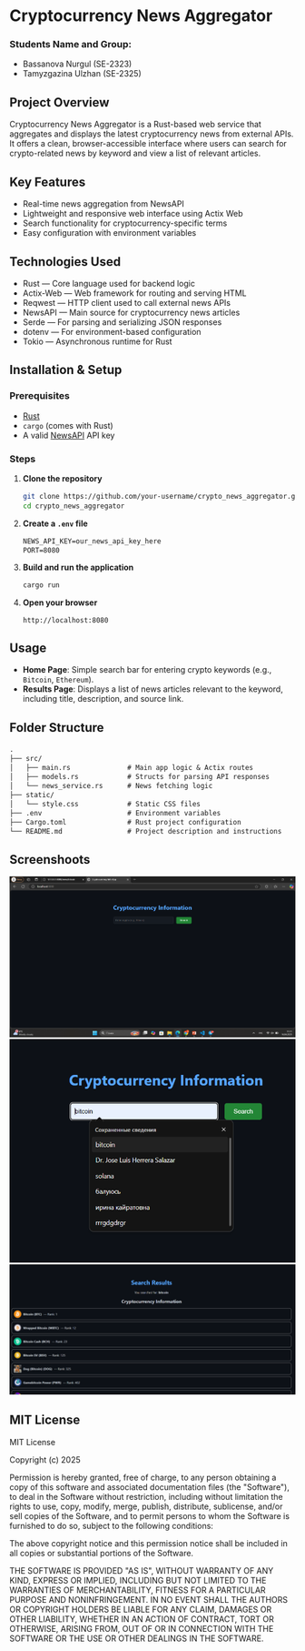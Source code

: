 # Cryptocurrency News Aggregator
### Students Name and Group:
- Bassanova Nurgul (SE-2323)
- Tamyzgazina Ulzhan (SE-2325)

## Project Overview
Cryptocurrency News Aggregator is a Rust-based web service that aggregates and displays the latest cryptocurrency news from external APIs. It offers a clean, browser-accessible interface where users can search for crypto-related news by keyword and view a list of relevant articles.

## Key Features
- Real-time news aggregation from NewsAPI
- Lightweight and responsive web interface using Actix Web
- Search functionality for cryptocurrency-specific terms
- Easy configuration with environment variables

## Technologies Used
- Rust — Core language used for backend logic
- Actix-Web — Web framework for routing and serving HTML
- Reqwest — HTTP client used to call external news APIs
- NewsAPI — Main source for cryptocurrency news articles
- Serde — For parsing and serializing JSON responses
- dotenv — For environment-based configuration
- Tokio — Asynchronous runtime for Rust

##  Installation & Setup

### Prerequisites
- [Rust](https://www.rust-lang.org/tools/install)
- `cargo` (comes with Rust)
- A valid [NewsAPI](https://newsapi.org/) API key

### Steps

1. **Clone the repository**
   ```bash
   git clone https://github.com/your-username/crypto_news_aggregator.git
   cd crypto_news_aggregator
   ```

2. **Create a `.env` file**
   ```env
   NEWS_API_KEY=our_news_api_key_here
   PORT=8080
   ```

3. **Build and run the application**
   ```bash
   cargo run
   ```

4. **Open your browser**
   ```
   http://localhost:8080
   ```


##  Usage

- **Home Page**: Simple search bar for entering crypto keywords (e.g., `Bitcoin`, `Ethereum`).
- **Results Page**: Displays a list of news articles relevant to the keyword, including title, description, and source link.


## Folder Structure

```
.
├── src/
│   ├── main.rs              # Main app logic & Actix routes
│   ├── models.rs            # Structs for parsing API responses
│   └── news_service.rs      # News fetching logic
├── static/
│   └── style.css            # Static CSS files
├── .env                     # Environment variables
├── Cargo.toml               # Rust project configuration
└── README.md                # Project description and instructions
```

## Screenshoots
![homepage](./screens/main.png)
![searching bar](./screens/search.png)
![cryptonews](./screens/results.png)


## MIT License
MIT License

Copyright (c) 2025

Permission is hereby granted, free of charge, to any person obtaining a copy
of this software and associated documentation files (the "Software"), to deal
in the Software without restriction, including without limitation the rights
to use, copy, modify, merge, publish, distribute, sublicense, and/or sell
copies of the Software, and to permit persons to whom the Software is
furnished to do so, subject to the following conditions:

The above copyright notice and this permission notice shall be included in all
copies or substantial portions of the Software.

THE SOFTWARE IS PROVIDED "AS IS", WITHOUT WARRANTY OF ANY KIND, EXPRESS OR
IMPLIED, INCLUDING BUT NOT LIMITED TO THE WARRANTIES OF MERCHANTABILITY,
FITNESS FOR A PARTICULAR PURPOSE AND NONINFRINGEMENT. IN NO EVENT SHALL THE
AUTHORS OR COPYRIGHT HOLDERS BE LIABLE FOR ANY CLAIM, DAMAGES OR OTHER
LIABILITY, WHETHER IN AN ACTION OF CONTRACT, TORT OR OTHERWISE, ARISING FROM,
OUT OF OR IN CONNECTION WITH THE SOFTWARE OR THE USE OR OTHER DEALINGS IN THE
SOFTWARE.
